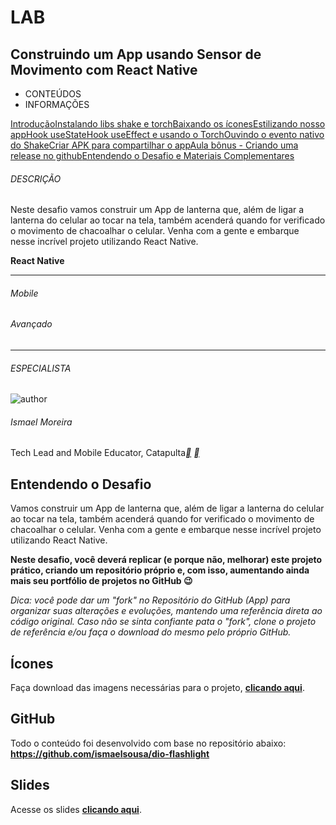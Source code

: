 # LAB

## **Construindo um App usando Sensor de Movimento com React Native**



- CONTEÚDOS
- INFORMAÇÕES

[Introdução](https://web.dio.me/lab/construindo-um-app-usando-sensor-de-movimento-com-react-native/learning/715c0f3a-9102-4887-943e-0c6156dd19a9)[Instalando libs shake e torch](https://web.dio.me/lab/construindo-um-app-usando-sensor-de-movimento-com-react-native/learning/e1f5bfcc-bc7a-4fbd-bf74-72b63435dedc)[Baixando os ícones](https://web.dio.me/lab/construindo-um-app-usando-sensor-de-movimento-com-react-native/learning/d652f3f9-bb00-4133-a3aa-f238516efb02)[Estilizando nosso app](https://web.dio.me/lab/construindo-um-app-usando-sensor-de-movimento-com-react-native/learning/9fd75a05-9944-45a8-a5dc-df9d83ee825b)[Hook useState](https://web.dio.me/lab/construindo-um-app-usando-sensor-de-movimento-com-react-native/learning/c7dcfe7b-042b-47a2-b966-c7034e035cf0)[Hook useEffect e usando o Torch](https://web.dio.me/lab/construindo-um-app-usando-sensor-de-movimento-com-react-native/learning/8f666cc3-de1f-491e-8b78-7490b8461c6d)[Ouvindo o evento nativo do Shake](https://web.dio.me/lab/construindo-um-app-usando-sensor-de-movimento-com-react-native/learning/a2b2fb62-cfa2-4a7d-9122-c503893a0aa1)[Criar APK para compartilhar o app](https://web.dio.me/lab/construindo-um-app-usando-sensor-de-movimento-com-react-native/learning/b8e1dff8-543a-48f4-8188-b7e945cb4903)[Aula bônus - Criando uma release no github](https://web.dio.me/lab/construindo-um-app-usando-sensor-de-movimento-com-react-native/learning/d44ee9f4-bdc9-4fcb-b6f5-92b30c3ae260)[Entendendo o Desafio e Materiais Complementares](https://web.dio.me/lab/construindo-um-app-usando-sensor-de-movimento-com-react-native/learning/fd5b8583-9cc9-4db4-8a77-0ef08fd5213b)



###### DESCRIÇÃO

Neste desafio vamos construir um App de lanterna que, além de ligar a lanterna do celular ao tocar na tela, também acenderá quando for verificado o movimento de chacoalhar o celular. Venha com a gente e embarque nesse incrível projeto utilizando React Native.

**React Native**

------

###### Mobile

###### Avançado

------

###### ESPECIALISTA

![author](https://hermes.digitalinnovation.one/users/author/photos/9c39ebb2-4a9c-4dbc-a99b-cfd89ef2c10b.jpg)

###### Ismael Moreira

Tech Lead and Mobile Educator, Catapulta[**](https://www.linkedin.com/in/ismael-m-sousa/) [**](https://github.com/ismaelsousa)



## **Entendendo o Desafio**

Vamos construir um App de lanterna que, além de ligar a lanterna do celular ao tocar na tela, também acenderá quando for verificado o movimento de chacoalhar o celular. Venha com a gente e embarque nesse incrível projeto utilizando React Native.

**Neste desafio, você deverá replicar (e porque não, melhorar) este projeto prático, criando um repositório próprio e, com isso, aumentando ainda mais seu portfólio de projetos no GitHub 😉**

*Dica: você pode dar um "fork" no Repositório do GitHub (App) para organizar suas alterações e evoluções, mantendo uma referência direta ao código original. Caso não se sinta confiante pata o "fork", clone o projeto de referência e/ou faça o download do mesmo pelo próprio GitHub.*

## **Ícones**

Faça download das imagens necessárias para o projeto, [**clicando aqui**](https://drive.google.com/drive/folders/1Kuh5tysH7-UFuSLHX0IQIIh2xcghHUIX?usp=sharing).

## **GitHub**

Todo o conteúdo foi desenvolvido com base no repositório abaixo:
**https://github.com/ismaelsousa/dio-flashlight**

## **Slides**

Acesse os slides **[clicando aqui](https://docs.google.com/presentation/d/1zSHZ8xBvWNUv6ZY21fXr7UseLm5BVeSc/edit?usp=sharing&ouid=105300330738120646134&rtpof=true&sd=true)**.